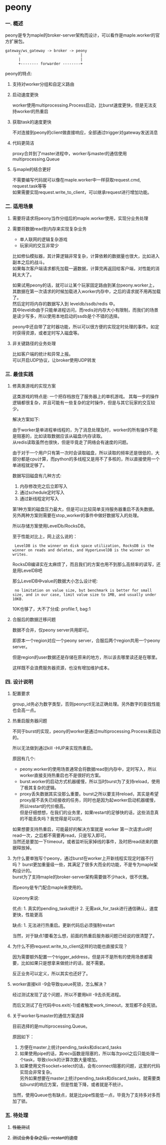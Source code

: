 # peony

### 一. 概述

peony是专为maple的broker-server架构而设计，可以看作是maple.worker的官方扩展包。  

    gateway/ws_gateway -> broker -> peony
          ^                           |
          |                           |
          +-------- forwarder --------+

peony的特点:

1. 支持对worker分组和自定义路由

2. 启动速度更快

    worker使用multiprocessing.Process启动，比burst速度更快，但是无法支持worker的热重启
    
3. 获取task的速度更快

    不对连接到peony的client做直接响应，全部通过trigger对gateway发送消息
    
4. 代码更简洁

    proxy合并到了master进程中，worker与master的通信使用multiprocessing.Queue
    
5. 与maple的结合更好

    不需要编写代码就可以像在maple.worker中一样获取request.cmd, request.task等等  
    如果需要实现request.write_to_client，可以继承request进行增加功能。

### 二. 适用场景

1. 需要将请求将peony当作分组后的maple.worker使用，实现分业务处理

2. 需要将数据read到内存来实现复杂业务

    * 单人联网的逻辑复杂游戏
    * 玩家间的交互非常少

    比如修仙模拟器，其计算逻辑非常复杂，计算依赖的数据量也很大，比如进入副本之后的战斗。  
    如果每次客户端请求都先加载一遍数据，计算完再返回给客户端，对性能的消耗太大了。

    如果试用peony的话，就可以让某个玩家固定路由到某台peony.worker上，其数据在第一次请求的时候加载进入worker内存中，之后的请求就不用再加载了。  
    然后定时将内存的数据写入到 leveldb/ssdb/redis 中。  
    其中leveldb由于只能单进程访问，而redis对内存大小有限制，而我们的场景是读少写多，所以使用本地启动的ssdb是个不错的选择。

    peony中还自带了定时器功能，所以可以很方便的实现定时处理的事件。如定时获得资源，或者定时写入磁盘等。
    
3. 非关键路径的业务处理

    比如客户端的统计和异常上报。  
    可以开启UDP协议，让broker使用UDP转发


### 三. 最佳实践

1. 修真类游戏的实现方案

    这类游戏的特点是: 一个把存档放在了服务器上的单机游戏。
    其每一步的操作逻辑都很复杂，并且可能有一些复杂的定时操作，但是与其它玩家的交互较少。

    解决方案如下:

    由于worker是单进程单线程的，为了消息处理及时，worker的所有操作不能是阻塞的，比如读取数据应该从磁盘/内存读取。  
    从redis读取虽然也很快，但是毕竟走了网络会有速度的问题。

    由于对于一个用户只有第一次时会读取磁盘，所以读取的频率还是很低的，大部分都是cpu计算，而python的多线程又是用不了多核的，所以直接使用一个单进程就足够了。

    数据写回磁盘有几种方式:

    1. 内存修改完之后立即写入
    2. 通过schedule定时写入
    3. 通过新线程定时写入

    第1种方案的磁盘压力最大，但是可以比较简单支持服务器重启不丢失数据。  
    另外两种方案则需要在stop_worker的事件中做好数据写入的处理。  

    所以存储方案使用LevelDb/RocksDB。

    至于性能对比上，网上这么说的：

        LevelDB is the winner on disk space utilization, RocksDB is the winner on reads and deletes, and HyperLevelDB is the winner on writes.

    RocksDB编译实在太麻烦了，而且我们的方案也用不到那么高频率的读写，还是用LevelDB吧

    那么LevelDB中value的数据大小怎么设计呢:

        no limitation on value size, but benchmark is better for small size, and in our case, limit value size to 1MB, and usually under 10KB.

    10K也够了，大不了分成: profile:1, bag:1


2. 合服后的数据迁移问题

    数据不合并，仅peony server共用即可。

    即原本一个region对应一个peony server，合服后两个region共用一个peony server。

    但是region的user数据还是存储在原来的地方，所以该去哪里读还是在哪里。

    这样既不会浪费服务器资源，也没有增加维护成本。

### 四. 设计说明

1. 配置要求

    group_id务必为数字类型，否则peonyctl无法正确处理。另外数字的查找性能也会高一点。

2. 热重启服务器问题

    不同于burst的实现，peony的worker是通过multiprocessing.Process来启动的。

    所以无法做到通过kill -HUP来实现热重启。

    原因有几个:

    * peony.worker的使用场景通常会将数据read到内存中，定时写入，所以worker直接支持热重启也不是很好的方案。
    * burst.worker的启动方式机器缓慢，所以当时burst为了支持reload，使用了极其复杂的逻辑。
    * proxy丢失数据其实没那么重要。burst之所以要支持reload，其实是希望proxy层不丢失已经接收的任务，同时也是因为起worker启动机器缓慢，所以restart的代价极高。  
    但是仔细想想，在我们的业务里，如果restart的足够快的话，这些消息真的不能丢失吗？我觉得是可以的。

    如果想要支持热重启，可能最好的解决方案就是 worker 第一次请求uid时read一次，之后都不需要再read，只是写入即可。  
    当然还是要加一下timeout，或者监听玩家掉线的事件，及时把read进来的数据释放掉。

3. 为什么要单独写个peony，通过burst在worker上开新线程实现定时器不行吗？
    burst更加重量级一些，其满足了很多大而全的功能，不是专为maple架构设计的。  
    burst为了支持maple的broker-server架构需要做不少hack，很不优雅。

    而peony是专门配合maple来使用的。

    以peony来说:

    优点:
        1. 真实的pending_tasks统计
        2. 无需ask_for_task进行通信确认，速度更快，性能更高
        
    缺点:
        1. 无法进行热重启。更新代码后必须强制restart
        
    当然，对于缺点1要看怎么想，前面的热重启服务器问题已经说的很清楚了。
    
    

4. 为什么不把request.write_to_client这样的功能也直接实现？

    因为需要额外配置一个trigger_address，但是并不是所有的使用场景都需要，比如如果只是想拿来做统计的话，就不需要。

    反正业务可以定义，所以其实也还好了。

5. worker直接kill -9会导致queue死锁，怎么解决？

    经过测试发现了这个问题，所以不要用kill -9去杀死进程。

    而后又测试了在代码中os.exit(-1)或者触发work_timeout，发现都不会死锁。

6. 关于worker与master的通信方案选择

    目前选择的是multiprocessing.Queue。

    原因如下：

    1. 方便在master上统计pending_tasks和discard_tasks
    2. 如果使用pipe的话，其recv函数是阻塞的，所以每次pool之后只能处理一个task，导致clock的计算次数大量增加。
    3. 如果使用文件socket+select的话，会有connect阻塞的问题，这里的代码实现会非常复杂。  
    另外如果想要在master上统计pending_tasks和discard_tasks，就需要类似burst的响应方案，但是性能下降，或者就是不统计。

    当然，使用Queue也有缺点，就是比pipe性能低一点，毕竟为了支持多对多而加了锁。

### 五. 待处理

1. <del>性能测试</del>

2. <del>测试业务复杂之后，restart的速度</del>
